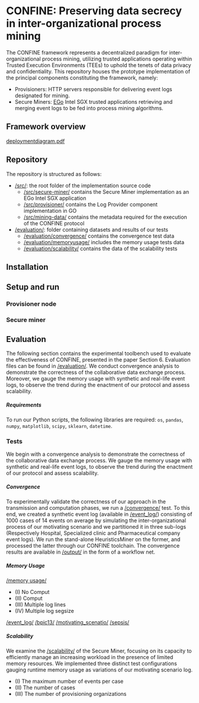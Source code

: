 # CONFINE: Preserving data secrecy in inter-organizational process mining
The CONFINE framework represents a decentralized paradigm for inter-organizational process mining, utilizing trusted applications operating within Trusted Execution Environments (TEEs) to uphold the tenets of data privacy and confidentiality. This repository houses the prototype implementation of the principal components constituting the framework, namely:

- Provisioners: HTTP servers responsible for delivering event logs designated for mining.
- Secure Miners: [EGo](https://www.edgeless.systems/products/ego/) Intel SGX trusted applications retrieving and merging event logs to be fed into process mining algorithms.

## Framework overview
[deploymentdiagram.pdf](https://github.com/Process-in-Chains/CONFINE/files/13716372/deploymentdiagram.pdf)

## Repository
The repository is structured as follows:
-  [/src/](https://github.com/Process-in-Chains/CONFINE/tree/main/src): the root folder of the implementation source code
    - [/src/secure-miner/](https://github.com/Process-in-Chains/CONFINE/tree/main/src/secure-miner) contains the Secure Miner implementation as an EGo Intel SGX application
    - [/src/provisioner/](https://github.com/Process-in-Chains/CONFINE/tree/main/src/provisioner) contains the Log Provider component implementation in GO
    - [/src/mining-data/](https://github.com/Process-in-Chains/CONFINE/tree/main/src/mining-data) contains the metadata required for the execution of the CONFINE protocol
-  [/evaluation/](https://github.com/Process-in-Chains/CONFINE/tree/main/evaluation): folder containing datasets and results of our tests
    - [/evaluation/convergence/](https://github.com/Process-in-Chains/CONFINE/tree/main/evaluation/convergence) contains the convergence test data 
    - [/evaluation/memoryusage/](https://github.com/Process-in-Chains/CONFINE/tree/main/evaluation/memoryusage) includes the memory usage tests data 
    - [/evaluation/scalability/](https://github.com/Process-in-Chains/CONFINE/tree/main/evaluation/scalability) contains the data of the scalability tests
## Installation
## Setup and run
### Provisioner node
### Secure miner
## Evaluation
The following section contains the experimental toolbench used to evaluate the effectiveness of CONFINE, presented in the paper Section 6. Evaluation files can be found in [/evaluation/](https://github.com/Process-in-Chains/CONFINE/tree/main/evaluation). We conduct convergence analysis to demonstrate the correctness of the collaborative data exchange process. Moreover, we gauge the memory usage with synthetic and real-life event logs, to observe the trend during the enactment of our protocol and assess scalability. 

##### Requirements
To run our Python scripts, the following libraries are required: `os`, `pandas`, `numpy`, `matplotlib`, `scipy`, `sklearn`, `datetime`.

### Tests
We begin with a convergence analysis to demonstrate the correctness of the collaborative data exchange process. We gauge the memory usage with synthetic and real-life event logs, to observe the trend during the enactment of our protocol and assess scalability. 

##### Convergence

To experimentally validate the correctness of our approach in the transmission and computation phases, we run a [/convergence/](https://github.com/Process-in-Chains/CONFINE/tree/main/evaluation/convergence) test. To this end, we created a synthetic event log (available in [/event_log/](https://github.com/Process-in-Chains/CONFINE/tree/main/evaluation/convergence/event_log)) consisting of 1000 cases of 14 events on average by simulating the inter-organizational process of our motivating scenario and we partitioned it in three sub-logs (Respectively Hospital, Specialized clinic and Pharmaceutical company event logs). We run the stand-alone HeuristicsMiner on the former, and processed the latter through our CONFINE toolchain. The convergence results are available in [/output/](https://github.com/Process-in-Chains/CONFINE/tree/main/evaluation/convergence/output) in the form of a workflow net.


##### Memory Usage
[/memory usage/](https://github.com/Process-in-Chains/CONFINE/tree/main/evaluation/memoryusage)
- (I) No Comput 
- (II) Comput
- (III) Multiple log lines
- (IV) Multiple log segsize

[/event_log/](https://github.com/Process-in-Chains/CONFINE/tree/main/evaluation/memoryusage/event_log)
[/bpic13/](https://github.com/Process-in-Chains/CONFINE/tree/main/evaluation/memoryusage/event_log/bpic13)
[/motivating_scenatio/](https://github.com/Process-in-Chains/CONFINE/tree/main/evaluation/memoryusage/event_log/motivating_scenario)
[/sepsis/](https://github.com/Process-in-Chains/CONFINE/tree/main/evaluation/memoryusage/event_log/sepsis)




##### Scalability
We examine the [/scalability/](https://github.com/Process-in-Chains/CONFINE/tree/main/evaluation/scalability) of the Secure Miner, focusing on its capacity to efficiently manage an increasing workload in the presence of limited memory resources. We implemented three distinct test configurations gauging runtime memory usage as variations of our motivating scenario log.

- (I) The maximum number of events per case 
- (II) The number of cases
- (III) The number of provisioning organizations

